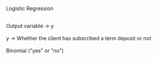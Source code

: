 Logistic Regression

<br>
Output variable -> y</br><br>
y -> Whether the client has subscribed a term deposit or not</br> 
<br>Binomial ("yes" or "no")</br>
